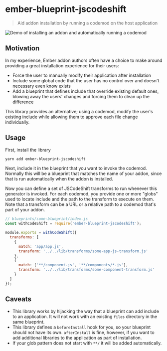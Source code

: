 # ember-blueprint-jscodeshift

> Aid addon installation by running a codemod on the host application

![Demo of installing an addon and automatically running a codemod](./docs/demo.gif)

## Motivation

In my experience, Ember addon authors often have a choice to make around providing a great installation experience for their users:

- Force the user to manually modify their application after installation
- Include some global code that the user has no control over and doesn't necessary even know exists
- Add a blueprint that defines include that override existing default ones, blowing away the users' changes and forcing them to clean up the difference

This library provides an alternative; using a codemod, modify the user's existing include while allowing them to approve each file change individually.

## Usage

First, install the library

```bash
yarn add ember-blueprint-jscodeshift
```

Next, include it in the blueprint that you want to invoke the codemod. Normally this will be a blueprint that matches the name of your addon, since that is run automatically when the addon is installed.

Now you can define a set of JSCodeShift transforms to run whenever this generator is invoked. For each codemod, you provide one or more "globs" used to locate include and the path to the transform to execute on them. Note that a transform can be a URL or a relative path to a codemod that's part of your addon.

```javascript
// blueprints/some-blueprint/index.js
const withCodeShift = require('ember-blueprint-jscodeshift');

module.exports = withCodeShift({
  transforms: [
    {
      match: 'app/app.js',
      transform: '../../lib/transforms/some-app-js-transform.js'
    },
    {
      match: ['**/component.js', '**/components/*.js'],
      transform: '../../lib/transforms/some-component-transform.js'
    }
  ]
});
```

## Caveats

- This library works by hijacking the way that a blueprint can add include to an application. It will not work with an existing `files` directory in the same blueprint.
- This library defines a `beforeInstall` hook for you, so your blueprint should not have its own. `afterInstall` is fine, however, if you want to add additional libraries to the application as part of installation.
- If your glob pattern does not start with `**/` it will be added automatically.
